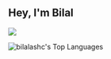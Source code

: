 ## Hey, I'm Bilal
[<img src="https://img.shields.io/badge/LinkedIn-0077B5?style=for-the-badge&logo=linkedin&logoColor=white">](https://www.linkedin.com/in/bilal-c-838805b4/)

![bilalashc's Top Languages](https://github-readme-stats.vercel.app/api/top-langs/?username=bilalashc&theme=tokyonight&show_icons=true&hide_border=true&layout=compact)

